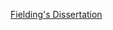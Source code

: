 [Fielding's Dissertation](2000.Fielding)


[2000.Fielding]: https://www.ics.uci.edu/~fielding/pubs/dissertation/top.htm 